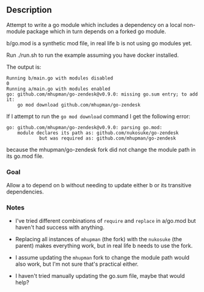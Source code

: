 ## Description
Attempt to write a go module which includes a dependency on a local non-module package which in turn depends on a forked go module.

b/go.mod is a synthetic mod file, in real life b is not using go modules yet.

Run ./run.sh to run the example assuming you have docker installed. 

The output is:
```
Running b/main.go with modules disabled
0
Running a/main.go with modules enabled
go: github.com/mhupman/go-zendesk@v0.9.0: missing go.sum entry; to add it:
	go mod download github.com/mhupman/go-zendesk
```

If I attempt to run the `go mod download` command I get the following error:
```
go: github.com/mhupman/go-zendesk@v0.9.0: parsing go.mod:
	module declares its path as: github.com/nukosuke/go-zendesk
	        but was required as: github.com/mhupman/go-zendesk
```
because the mhupman/go-zendesk fork did not change the module path in its go.mod file.

### Goal
Allow a to depend on b without needing to update either b or its transitive dependencies.

### Notes
* I've tried different combinations of `require` and `replace` in a/go.mod but haven't had success with anything.

* Replacing all instances of `mhupman` (the fork) with the `nukosuke` (the parent) makes everything work, but in real life b needs to use the fork.

* I assume updating the `mhupman` fork to change the module path would also work, but I'm not sure that's practical either.

* I haven't tried manually updating the go.sum file, maybe that would help?


